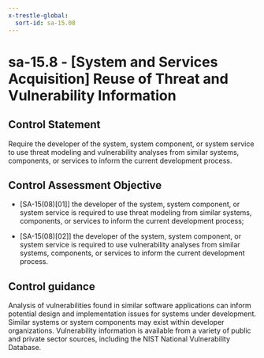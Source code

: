 ```yaml
---
x-trestle-global:
  sort-id: sa-15.08
---
```


# sa-15.8 - \[System and Services Acquisition\] Reuse of Threat and Vulnerability Information

## Control Statement

Require the developer of the system, system component, or system service to use threat modeling and vulnerability analyses from similar systems, components, or services to inform the current development process.

## Control Assessment Objective

- \[SA-15(08)[01]\] the developer of the system, system component, or system service is required to use threat modeling from similar systems, components, or services to inform the current development process;

- \[SA-15(08)[02]\] the developer of the system, system component, or system service is required to use vulnerability analyses from similar systems, components, or services to inform the current development process.

## Control guidance

Analysis of vulnerabilities found in similar software applications can inform potential design and implementation issues for systems under development. Similar systems or system components may exist within developer organizations. Vulnerability information is available from a variety of public and private sector sources, including the NIST National Vulnerability Database.
